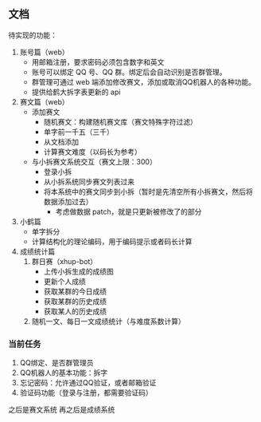 ## 文档

待实现的功能：

1. 账号篇（web）
    - 用邮箱注册，要求密码必须包含数字和英文
    - 账号可以绑定 QQ 号、QQ 群。绑定后会自动识别是否群管理。
    - 群管理可通过 web 端添加修改赛文，添加或取消QQ机器人的各种功能。
    - 提供给鹤大拆字表更新的 api
1. 赛文篇（web）
    - 添加赛文
        - 随机赛文：构建随机赛文库（赛文特殊字符过滤）
        - 单字前一千五（三千）
        - 从文档添加
        - 计算赛文难度（以码长为参考）
    - 与小拆赛文系统交互（赛文上限：300）
        - 登录小拆
        - 从小拆系统同步赛文列表过来
        - 将本系统中的赛文同步到小拆（暂时是先清空所有小拆赛文，然后将数据添加过去）
            - 考虑做数据 patch，就是只更新被修改了的部分
1. 小鹤篇
    - 单字拆分
    - 计算结构化的理论编码，用于编码提示或者码长计算
1. 成绩统计篇
    1. 群日赛（xhup-bot）
        - 上传小拆生成的成绩图
        - 更新个人成绩
        - 获取某群的今日成绩
        - 获取某群的历史成绩
        - 获取某人的历史成绩
    1. 随机一文、每日一文成绩统计（与难度系数计算）


### 当前任务

1. QQ绑定、是否群管理员
1. QQ机器人的基本功能：拆字
1. 忘记密码：允许通过QQ验证，或者邮箱验证
1. 验证码功能（登录与注册，都需要验证码）

之后是赛文系统
再之后是成绩系统